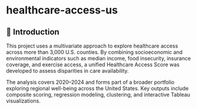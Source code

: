 # healthcare-access-us

## 🏥 Introduction

This project uses a multivariate approach to explore healthcare access across more than 3,000 U.S. counties. By combining socioeconomic and environmental indicators such as median income, food insecurity, insurance coverage, and exercise access, a unified Healthcare Access Score was developed to assess disparities in care availability.

The analysis covers 2020–2024 and forms part of a broader portfolio exploring regional well-being across the United States. Key outputs include composite scoring, regression modeling, clustering, and interactive Tableau visualizations.

